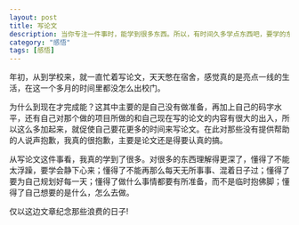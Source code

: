 ```yaml
---
layout: post
title: 写论文
description: 当你专注一件事时，能学到很多东西。所以，有时间久多学点东西吧，要学的东西真的很多，突然感觉自己太渺小了，还不知进取。 
category: "感悟"
tags: [感悟]
---
```


年初，从到学校来，就一直忙着写论文，天天憋在宿舍，感觉真的是亮点一线的生活，在这一个多月的时间里都没怎么出校门。

为什么到现在才完成能？这其中主要的是自己没有做准备，再加上自己的码字水平，还有自己对那个做的项目所做的和自己现在写的论文的内容有很大的出入，所以这么多加起来，就促使自己要花更多的时间来写论文。在此对那些没有提供帮助的人说声抱歉，我真的很抱歉，主要是论文还是得要认真的搞。

从写论文这件事看，我真的学到了很多。对很多的东西理解得更深了，懂得了不能太浮躁，要学会静下心来；懂得了不能再那么每天无所事事、混着日子过；懂得了要为自己规划好每一天；懂得了做什么事情都要有所准备，而不是临时抱佛脚；懂得了自己想要的是什么，怎么去做。

仅以这边文章纪念那些浪费的日子!
